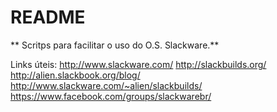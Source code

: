 # README #
**
Scritps para facilitar o uso do O.S. Slackware.**

Links úteis:
http://www.slackware.com/
http://slackbuilds.org/
http://alien.slackbook.org/blog/
http://www.slackware.com/~alien/slackbuilds/
https://www.facebook.com/groups/slackwarebr/